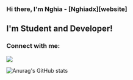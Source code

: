 ### Hi there, I'm Nghia - [Nghiadx][website] 

## I'm Student and Developer!

### Connect with me: 
![](https://img.shields.io/badge/{facebook}-{#3d57ff}?style=for-the-badge&logo={Facebook}&logoColor=white)

![Anurag's GitHub stats](https://github-readme-stats.vercel.app/api?username=nguyenhieunghia2001&show_icons=true&theme=radical)

